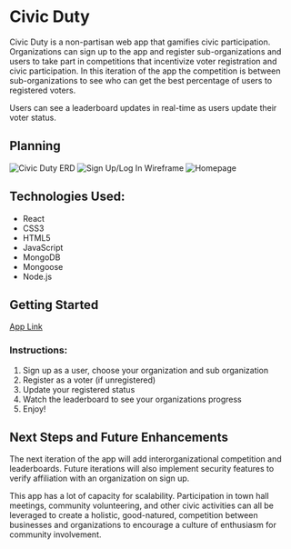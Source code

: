 # Civic Duty

Civic Duty is a non-partisan web app that gamifies civic participation. Organizations can sign up to the app and register sub-organizations and users to take part in competitions that incentivize voter registration and civic participation. In this iteration of the app the competition is between sub-organizations to see who can get the best percentage of users to registered voters.

Users can see a leaderboard updates in real-time as users update their voter status. 

## Planning
![Civic Duty ERD](project-4/images/Civic-Duty-ERD.png "Civic Duty ERD")
![Sign Up/Log In Wireframe](placeholder "Sign Up/Log In Wireframe")
![Homepage](placeholder "Homepage Wireframe")


## Technologies Used: 
* React 
* CSS3
* HTML5
* JavaScript
* MongoDB
* Mongoose 
* Node.js


## Getting Started
[App Link](placeholder)


### Instructions:
1) Sign up as a user, choose your organization and sub organization 
2) Register as a voter (if unregistered)
3) Update your registered status
4) Watch the leaderboard to see your organizations progress
5) Enjoy!


## Next Steps and Future Enhancements 
The next iteration of the app will add interorganizational competition and leaderboards. Future iterations will also implement security features to verify affiliation with an organization on sign up. 

This app has a lot of capacity for scalability. Participation in town hall meetings, community volunteering, and other civic activities can all be leveraged to create a holistic, good-natured, competition between businesses and organizations to encourage a culture of enthusiasm for community involvement. 
